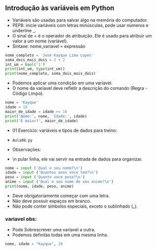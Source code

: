## Introdução às variáveis em Python
- Variáveis são usadas para salvar algo na memória do computador.
- PEP8: inicie variáveis com letras minúsculas, pode usar números e underline _.
- O sinal de = é o operador de atribuição. Ele é usado para atribuir um valor a um nome (variável).
- Sintaxe: nome_variavel = expressão

``` python
nome_completo = 'José Kayque Lima Lopes'
soma_dois_mais_dois = 2 + 2
int_um = bool('1')
print(int_um, type(int_um))
print(nome_completo, soma_dois_mais_dois)
```

- Podemos aplicar uma condição em uma varíavel.
- O nome da varíavel deve refletir a descrição do comando (Regra - Código Limpo). 
``` python
nome = 'Kayque'
idade = 19
maior_de_idade = idade >= 18
print('Nome:', nome, 'Idade:', idade)
print('É maior?', maior_de_idade)
```

+ 01 Exercício: variáveis e tipos de dados para treino:
- `Aula08.py`


- Observações:
- \n pular linha, ele vai servir na entrada de dados para organizar.
``` python
nome = input ('Qual e seu nome?\n')
idade = input ('Quantos anos voce tem?\n')
peso = input ('Quanto voce pesa?\n')
anime = input ('Qual e seu nome de seu anime?\n')
print(nome, idade, peso, anime)
```

- Deve obrigatoriamente começar com uma letra.
- Não deve possuir espaços em branco.
- Não pode conter símbolos especiais, exceto o sublinhado (_).


### variavel obs:
- Pode Sobrescrever uma varíavel a outra.
- Podemos definilas todas em uma mesma linha.
``` py
nome, idade = "kayque", 20
``` 